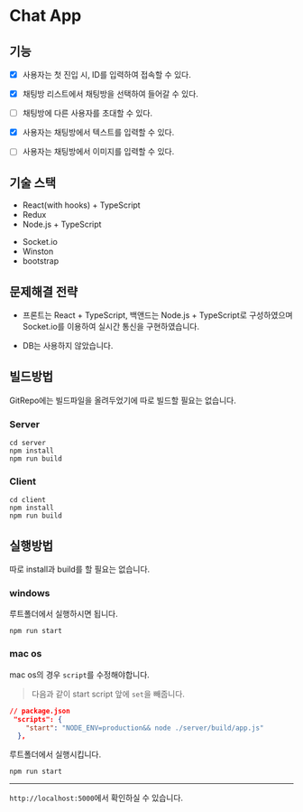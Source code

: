# Chat App

## 기능

- [x] 사용자는 첫 진입 시, ID를 입력하여 접속할 수 있다.
- [x] 채팅방 리스트에서 채팅방을 선택하여 들어갈 수 있다.
- [ ] 채팅방에 다른 사용자를 초대할 수 있다.
- [x] 사용자는 채팅방에서 텍스트를 입력할 수 있다.
- [ ] 사용자는 채팅방에서 이미지를 입력할 수 있다.



## 기술 스택

- React(with hooks) + TypeScript
- Redux
- Node.js + TypeScript

* Socket.io
* Winston
* bootstrap



## 문제해결 전략

* 프론트는 React + TypeScript, 백앤드는 Node.js + TypeScript로 구성하였으며 Socket.io를 이용하여 실시간 통신을 구현하였습니다.

* DB는 사용하지 않았습니다.



## 빌드방법

GitRepo에는 빌드파일을 올려두었기에 따로 빌드할 필요는 없습니다.

### Server

```shell
cd server
npm install
npm run build
```

### Client

```shell
cd client
npm install
npm run build
```



## 실행방법

따로 install과 build를 할 필요는 없습니다.

### windows

루트폴더에서 실행하시면 됩니다.

```shell
npm run start
```

### mac os

mac os의 경우 `script`를 수정해야합니다.

> 다음과 같이 start script 앞에 `set`을 빼줍니다.

```json
// package.json
 "scripts": {
    "start": "NODE_ENV=production&& node ./server/build/app.js"
  },
```

루트폴더에서 실행시킵니다.

```shell
npm run start
```

---

`http://localhost:5000`에서 확인하실 수 있습니다.